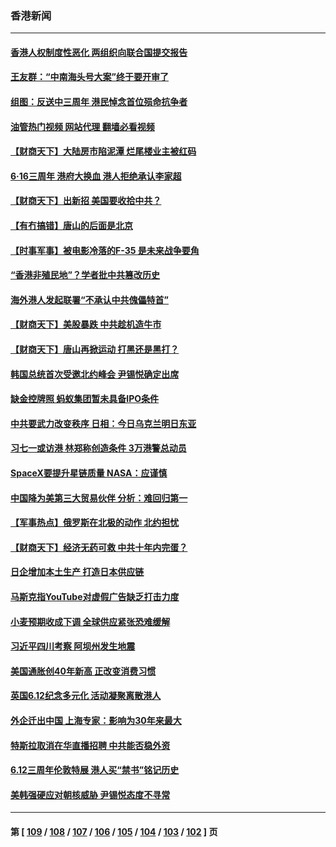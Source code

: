 ### 香港新闻
---
#### [香港人权制度性恶化 两组织向联合国提交报告](../../pages/ncid1349362/n13762176.md?06181645) 
#### [王友群：“中南海头号大案”终于要开审了](../../pages/ncid1349362/n13761877.md?06181645) 
#### [组图：反送中三周年 港民悼念首位殒命抗争者](../../pages/ncid1349362/n13761626.md?06181645) 
#### [油管热门视频 网站代理 翻墙必看视频](http://209.222.30.114:81/youtube.html?06181645)
#### [【财商天下】大陆房市陷泥潭 烂尾楼业主被红码](../../pages/ncid1349362/n13761890.md?06181645) 
#### [6‧16三周年 港府大换血 港人拒绝承认李家超](../../pages/ncid1349362/n13761847.md?06181645) 
#### [【财商天下】出新招 美国要收拾中共？](../../pages/ncid1349362/n13761125.md?06181645) 
#### [【有冇搞错】唐山的后面是北京](../../pages/ncid1349362/n13760394.md?06181645) 
#### [【时事军事】被电影冷落的F-35 是未来战争要角](../../pages/ncid1349362/n13760325.md?06181645) 
#### [“香港非殖民地”？学者批中共篡改历史](../../pages/ncid1349362/n13760789.md?06181645) 
#### [海外港人发起联署“不承认中共傀儡特首”](../../pages/ncid1349362/n13760639.md?06181645) 
#### [【财商天下】美股暴跌 中共趁机造牛市](../../pages/ncid1349362/n13760341.md?06181645) 
#### [【财商天下】唐山再掀运动 打黑还是黑打？](../../pages/ncid1349362/n13759619.md?06181645) 
#### [韩国总统首次受邀北约峰会 尹锡悦确定出席](../../pages/ncid1349362/n13759570.md?06181645) 
#### [缺金控牌照 蚂蚁集团暂未具备IPO条件](../../pages/ncid1349362/n13759566.md?06181645) 
#### [中共要武力改变秩序 日相：今日乌克兰明日东亚](../../pages/ncid1349362/n13759553.md?06181645) 
#### [习七一或访港 林郑称创造条件 3万港警总动员](../../pages/ncid1349362/n13759375.md?06181645) 
#### [SpaceX要提升星链质量 NASA：应谨慎](../../pages/ncid1349362/n13759543.md?06181645) 
#### [中国降为美第三大贸易伙伴 分析：难回归第一](../../pages/ncid1349362/n13759515.md?06181645) 
#### [【军事热点】俄罗斯在北极的动作 北约担忧](../../pages/ncid1349362/n13759124.md?06181645) 
#### [【财商天下】经济无药可救 中共十年内完蛋？](../../pages/ncid1349362/n13758975.md?06181645) 
#### [日企增加本土生产 打造日本供应链](../../pages/ncid1349362/n13758933.md?06181645) 
#### [马斯克指YouTube对虚假广告缺乏打击力度](../../pages/ncid1349362/n13758916.md?06181645) 
#### [小麦预期收成下调 全球供应紧张恐难缓解](../../pages/ncid1349362/n13758908.md?06181645) 
#### [习近平四川考察 阿坝州发生地震](../../pages/ncid1349362/n13758914.md?06181645) 
#### [美国通胀创40年新高 正改变消费习惯](../../pages/ncid1349362/n13758901.md?06181645) 
#### [英国6.12纪念多元化 活动凝聚离散港人](../../pages/ncid1349362/n13758872.md?06181645) 
#### [外企迁出中国 上海专家：影响为30年来最大](../../pages/ncid1349362/n13758317.md?06181645) 
#### [特斯拉取消在华直播招聘 中共能否稳外资](../../pages/ncid1349362/n13758840.md?06181645) 
#### [6.12三周年伦敦特展 港人买“禁书”铭记历史](../../pages/ncid1349362/n13757832.md?06181645) 
#### [美韩强硬应对朝核威胁 尹锡悦态度不寻常](../../pages/ncid1349362/n13758207.md?06181645) 

---
#### 第 [ [109](./109.md?06181645) / [108](./108.md?06181645) / [107](./107.md?06181645) / [106](./106.md?06181645) / [105](./105.md?06181645) / [104](./104.md?06181645) / [103](./103.md?06181645) / [102](./102.md?06181645) ] 页
